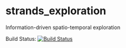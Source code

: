 # strands_exploration
Information-driven spatio-temporal exploration 

Build Status: [![Build Status](https://lcas.lincoln.ac.uk/jenkins/buildStatus/icon?job=devel-indigo-strands_exploration)](https://lcas.lincoln.ac.uk/jenkins/job/devel-indigo-strands_exploration/)
